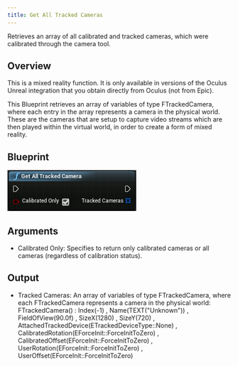 ```yaml
---
title: Get All Tracked Cameras
---
```

Retrieves an array of all calibrated and tracked cameras, which were calibrated through the camera tool.

## Overview

This is a mixed reality function. It is only available in versions of the Oculus Unreal integration that you obtain directly from Oculus (not from Epic). 

This Blueprint retrieves an array of variables of type FTrackedCamera, where each entry in the array represents a camera in the physical world. These are the cameras that are setup to capture video streams which are then played within the virtual world, in order to create a form of mixed reality.

## Blueprint

![](/images/documentation-unreal-latest-concepts-unreal-blueprints-get-all-tracked-camera-0.png)  
## Arguments

* Calibrated Only: Specifies to return only calibrated cameras or all cameras (regardless of calibration status). 
## Output

* Tracked Cameras: An array of variables of type FTrackedCamera, where each FTrackedCamera represents a camera in the physical world: FTrackedCamera() : Index(-1) , Name(TEXT("Unknown")) , FieldOfView(90.0f) , SizeX(1280) , SizeY(720) , AttachedTrackedDevice(ETrackedDeviceType::None) , CalibratedRotation(EForceInit::ForceInitToZero) , CalibratedOffset(EForceInit::ForceInitToZero) , UserRotation(EForceInit::ForceInitToZero) , UserOffset(EForceInit::ForceInitToZero)
